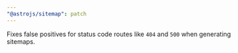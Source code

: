 ```yaml
---
"@astrojs/sitemap": patch
---
```


Fixes false positives for status code routes like `404` and `500` when generating sitemaps.
